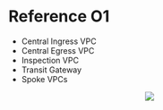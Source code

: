 # Reference O1

- Central Ingress VPC
- Central Egress VPC
- Inspection VPC
- Transit Gateway
- Spoke VPCs

<p align="center">
  <a href="https://aws.amazon.com/blogs/networking-and-content-delivery/deployment-models-for-aws-network-firewall/">
    <img src="https://d2908q01vomqb2.cloudfront.net/5b384ce32d8cdef02bc3a139d4cac0a22bb029e8/2020/11/17/combined-igw-ingress-high-res.png">
  </a>
</p>
